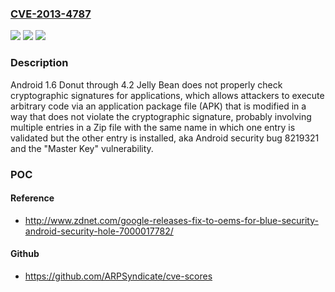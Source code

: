 ### [CVE-2013-4787](https://cve.mitre.org/cgi-bin/cvename.cgi?name=CVE-2013-4787)
![](https://img.shields.io/static/v1?label=Product&message=n%2Fa&color=blue)
![](https://img.shields.io/static/v1?label=Version&message=n%2Fa&color=blue)
![](https://img.shields.io/static/v1?label=Vulnerability&message=n%2Fa&color=brighgreen)

### Description

Android 1.6 Donut through 4.2 Jelly Bean does not properly check cryptographic signatures for applications, which allows attackers to execute arbitrary code via an application package file (APK) that is modified in a way that does not violate the cryptographic signature, probably involving multiple entries in a Zip file with the same name in which one entry is validated but the other entry is installed, aka Android security bug 8219321 and the "Master Key" vulnerability.

### POC

#### Reference
- http://www.zdnet.com/google-releases-fix-to-oems-for-blue-security-android-security-hole-7000017782/

#### Github
- https://github.com/ARPSyndicate/cve-scores

